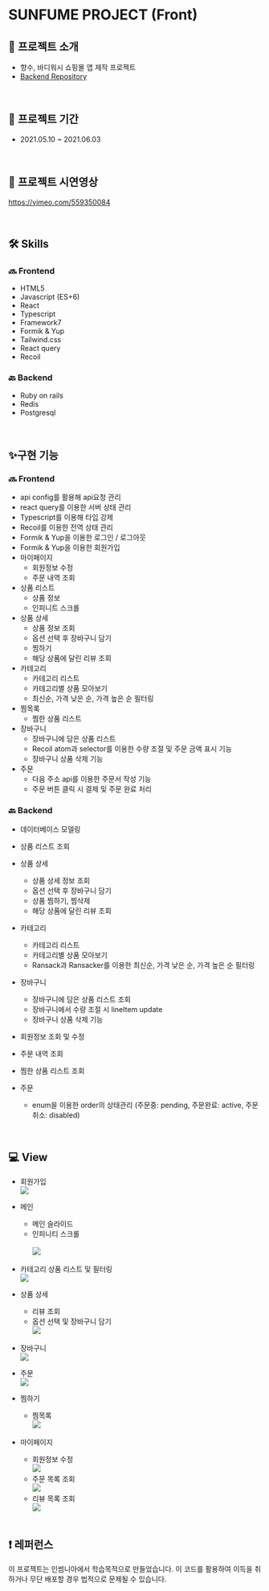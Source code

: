 # SUNFUME PROJECT (Front)

## 🧴 프로젝트 소개

- 향수, 바디워시 쇼핑몰 앱 제작 프로젝트
- [Backend Repository](https://github.com/kimnamsun/sunfume_backend)

<br>

## 📅 프로젝트 기간

- 2021.05.10 ~ 2021.06.03

<br>

## 🎥 프로젝트 시연영상

https://vimeo.com/559350084

<br>

## 🛠 Skills

### 🔜 Frontend

- HTML5
- Javascript (ES+6)
- React
- Typescript
- Framework7
- Formik & Yup
- Tailwind.css
- React query
- Recoil

### 🔙 Backend

- Ruby on rails
- Redis
- Postgresql

<br>

## ✨구현 기능

### 🔜 Frontend

- api config를 활용해 api요청 관리
- react query를 이용한 서버 상태 관리
- Typescript를 이용해 타입 강제
- Recoil를 이용한 전역 상태 관리
- Formik & Yup을 이용한 로그인 / 로그아웃
- Formik & Yup을 이용한 회원가입
- 마이페이지
  - 회원정보 수정
  - 주문 내역 조회
- 상품 리스트
  - 상품 정보
  - 인피니트 스크롤
- 상품 상세
  - 상품 정보 조회
  - 옵션 선택 후 장바구니 담기
  - 찜하기
  - 해당 상품에 달린 리뷰 조회
- 카테고리
  - 카테고리 리스트
  - 카테고리별 상품 모아보기
  - 최신순, 가격 낮은 순, 가격 높은 순 필터링
- 찜목록
  - 찜한 상품 리스트
- 장바구니
  - 장바구니에 담은 상품 리스트
  - Recoil atom과 selector를 이용한 수량 조절 및 주문 금액 표시 기능
  - 장바구니 상품 삭제 기능
- 주문
  - 다음 주소 api를 이용한 주문서 작성 기능
  - 주문 버튼 클릭 시 결제 및 주문 완료 처리

### 🔙 Backend

- 데이터베이스 모델링

- 상품 리스트 조회
- 상품 상세
  - 상품 상세 정보 조회
  - 옵션 선택 후 장바구니 담기
  - 상품 찜하기, 찜삭제
  - 해당 상품에 달린 리뷰 조회
- 카테고리
  - 카테고리 리스트
  - 카테고리별 상품 모아보기
  - Ransack과 Ransacker를 이용한 최신순, 가격 낮은 순, 가격 높은 순 필터링
- 장바구니
  - 장바구니에 담은 상품 리스트 조회
  - 장바구니에서 수량 조절 시 lineItem update
  - 장바구니 상품 삭제 기능
- 회원정보 조회 및 수정
- 주문 내역 조회
- 찜한 상품 리스트 조회
- 주문
  - enum을 이용한 order의 상태관리 (주문중: pending, 주문완료: active, 주문취소: disabled)

<br>

## 💻 View

- 회원가입
  <br>
  ![](https://images.velog.io/images/nsunny0908/post/47baaa94-d07b-4c78-84ef-bf796890f870/Jun-05-2021%2020-41-45.gif)
- 메인
  - 메인 슬라이드
  - 인피니티 스크롤  
    <br>
    ![](https://images.velog.io/images/nsunny0908/post/a67bac5a-0b82-43ca-b087-27d017438e75/Jun-05-2021%2020-44-26.gif)
- 카테고리 상품 리스트 및 필터링
  <br>
  ![](https://images.velog.io/images/nsunny0908/post/f55ac019-03c3-4193-937d-b94ec8ca836d/Jun-05-2021%2020-48-47.gif)
- 상품 상세
  - 리뷰 조회
  - 옵션 선택 및 장바구니 담기
    <br>
    ![](https://images.velog.io/images/nsunny0908/post/c2cbbc95-7ddd-43ad-adad-da7a46320265/Jun-05-2021%2020-51-46.gif)
- 장바구니
  <br>
  ![](https://images.velog.io/images/nsunny0908/post/fc258c6c-ec2b-46fe-a589-042b48959030/Jun-02-2021%2013-35-25.gif)

- 주문
  <br>
  ![](https://images.velog.io/images/nsunny0908/post/1c723a5a-6149-46d7-b403-3bcf3105ec70/Jun-05-2021%2021-09-57.gif)
- 찜하기
  - 찜목록
    <br>
    ![](https://images.velog.io/images/nsunny0908/post/d1c370d9-effb-4d67-8cd3-2dd3c79c1f86/Jun-05-2021%2021-02-44.gif)
- 마이페이지

  - 회원정보 수정
    <br>
    ![](https://images.velog.io/images/nsunny0908/post/bdf81484-1945-4d47-8760-39c78404d794/Jun-05-2021%2021-04-47.gif)
  - 주문 목록 조회
    <br>
    ![](https://images.velog.io/images/nsunny0908/post/3ad487a1-e197-4b2f-8579-04a2bc8b63bc/Jun-05-2021%2021-06-57.gif)
  - 리뷰 목록 조회
    <br>
    ![](https://images.velog.io/images/nsunny0908/post/d531fffd-7503-4ed1-924d-151b4ff3f99e/Jun-05-2021%2021-07-52.gif)

  <br>

## ❗️ 레퍼런스

이 프로젝트는 인썸니아에서 학습목적으로 만들었습니다. 이 코드를 활용하여 이득을 취하거나 무단 배포할 경우 법적으로 문제될 수 있습니다.
